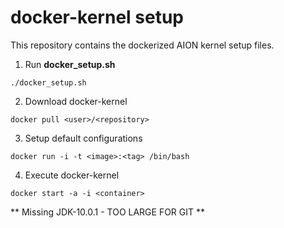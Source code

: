 # docker-kernel setup

This repository contains the dockerized AION kernel setup files.

1. Run __docker_setup.sh__
```
./docker_setup.sh
```

2. Download docker-kernel
```
docker pull <user>/<repository>
```	

3. Setup default configurations
```
docker run -i -t <image>:<tag> /bin/bash
```

4. Execute docker-kernel
```
docker start -a -i <container>
```

** Missing JDK-10.0.1 - TOO LARGE FOR GIT **
